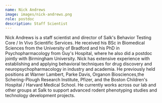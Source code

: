 ```yaml
---
name: Nick Andrews
image: images/nick-andrews.png
role: postdoc
description: Staff Scientist
---
```


Nick Andrews is a staff scientist and director of Salk's Behavior Testing Core / In Vivo
Scientific Services. He received his BSc in Biomedical Sciences from the University of
Bradford and his PhD in Psychopharmacology from Guy's Hospital, where he also did a
postdoc jointly with Birmingham University. Nick has extensive experience with
establishing and applying behavioral techniques for drug discovery and
neuropsychopharmacology in industry and academia. He previously held positions at Warner
Lambert, Parke Davis, Organon Biosciences,the Schering-Plough Research Institute,
Pfizer, and the Boston Children's Hospital / Harvard Medical School. He currently works
across our lab and other groups at Salk to support advanced rodent phenotyping studies
and technology development projects.